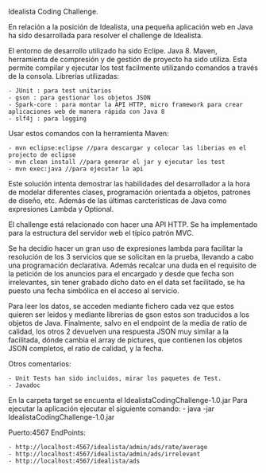 Idealista Coding Challenge.

En relación a la posición de Idealista, una pequeña aplicación web en Java ha sido desarrollada para resolver el challenge de Idealista.

El entorno de desarrollo utilizado ha sido Eclipe.
Java 8.
Maven, herramienta de compresión y de gestión de proyecto ha sido utiliza. Esta permite compilar y ejecutar los test facilmente utilizando comandos a través de la consola.
Librerías utilizadas:

	- JUnit : para test unitarios
	- gson : para gestionar los objetos JSON
	- Spark-core : para montar la API HTTP, micro framework para crear aplicaciones web de manera rápida con Java 8
	- slf4j : para logging


Usar estos comandos con la herramienta Maven:

	- mvn eclipse:eclipse //para descargar y colocar las liberias en el projecto de eclipse
	- mvn clean install //para generar el jar y ejecutar los test
	- mvn exec:java //para ejecutar la api

Este solución intenta demostrar las habilidades del desarrollador a la hora de modelar diferentes clases, programación orientada a objetos, patrones de diseño, etc. Además
de las últimas carcterísticas de Java como expresiones Lambda y Optional.

El challenge está relacionado con hacer una API HTTP. Se ha implementado para la estructura del servidor web el típico patrón MVC.

Se ha decidio hacer un gran uso de expresiones lambda para facilitar la resolución de los 3 servicios que se solicitan en la prueba, llevando a cabo una programación declarativa. 
Además recalcar una duda en el requisito de la petición de los anuncios para el encargado y desde que fecha son irrelevantes, sin tener grabado dicho dato en el data set facilitado, se ha
puesto una fecha simbólica en el acceso al servicio.

Para leer los datos, se acceden mediante fichero cada vez que estos quieren ser leidos y mediante librerias de gson estos son traducidos a los objetos de Java. Finalmente, salvo en el endpoint
de la media de ratio de calidad, los otros 2 devuelven una respuesta JSON muy similar a la facilitada, dónde cambia el array de pictures, que contienen los objetos JSON completos, el ratio de calidad, y la fecha.

Otros comentarios:

	- Unit Tests han sido incluidos, mirar los paquetes de Test.
	- Javadoc
	
En la carpeta target se encuenta el IdealistaCodingChallenge-1.0.jar
Para ejecutar la aplicación ejecutar el siguiente comando:
    - java -jar IdealistaCodingChallenge-1.0.jar

Puerto:4567
EndPoints:

	- http://localhost:4567/idealista/admin/ads/rate/average
	- http://localhost:4567/idealista/admin/ads/irrelevant
	- http://localhost:4567/idealista/ads
